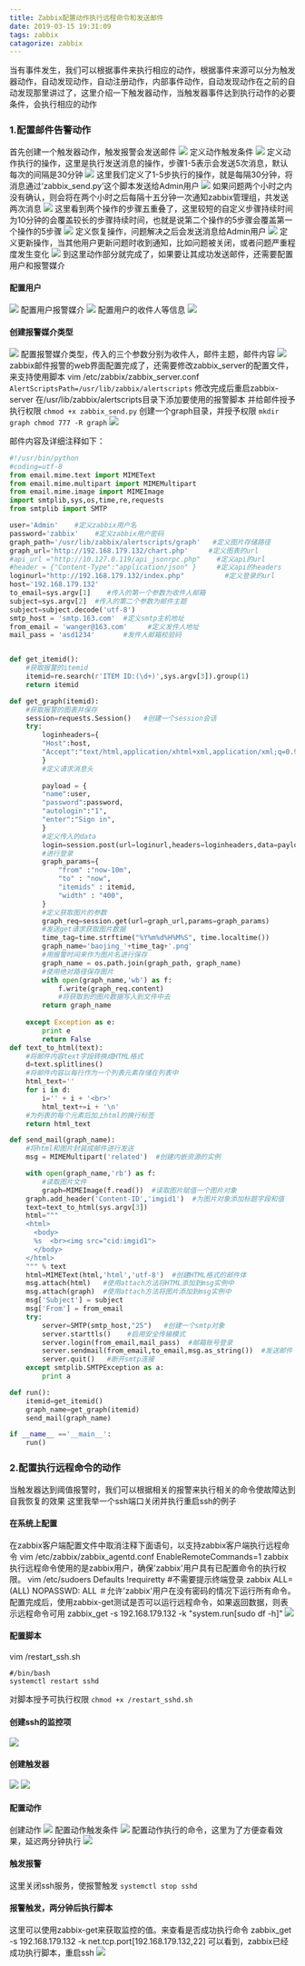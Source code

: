 ```yaml
---
title: Zabbix配置动作执行远程命令和发送邮件
date: 2019-03-15 19:31:09
tags: zabbix
catagorize: zabbix
---
```

当有事件发生，我们可以根据事件来执行相应的动作，根据事件来源可以分为触发器动作，自动发现动作，自动注册动作，内部事件动作，自动发现动作在之前的自动发现那里讲过了，这里介绍一下触发器动作，当触发器事件达到执行动作的必要条件，会执行相应的动作
### 1.配置邮件告警动作
首先创建一个触发器动作，触发报警会发送邮件
 ![](https://s1.51cto.com/images/blog/201903/15/bec77ec964ee1ca8ea33702d021693f1.png?x-oss-process=image/watermark,size_16,text_QDUxQ1RP5Y2a5a6i,color_FFFFFF,t_100,g_se,x_10,y_10,shadow_90,type_ZmFuZ3poZW5naGVpdGk=)
定义动作触发条件
 ![](https://s1.51cto.com/images/blog/201903/15/4d236b3bea064d542570f85925167534.png?x-oss-process=image/watermark,size_16,text_QDUxQ1RP5Y2a5a6i,color_FFFFFF,t_100,g_se,x_10,y_10,shadow_90,type_ZmFuZ3poZW5naGVpdGk=)
定义动作执行的操作，这里是执行发送消息的操作，步骤1-5表示会发送5次消息，默认每次的间隔是30分钟
 ![](https://s1.51cto.com/images/blog/201903/15/ebf1dba4c3c83b09a91104432c49e4b0.png?x-oss-process=image/watermark,size_16,text_QDUxQ1RP5Y2a5a6i,color_FFFFFF,t_100,g_se,x_10,y_10,shadow_90,type_ZmFuZ3poZW5naGVpdGk=)
这里我们定义了1-5步执行的操作，就是每隔30分钟，将消息通过‘zabbix_send.py’这个脚本发送给Admin用户
 ![](https://s1.51cto.com/images/blog/201903/15/118e46c361fbfcde675ae4b43979a52e.png?x-oss-process=image/watermark,size_16,text_QDUxQ1RP5Y2a5a6i,color_FFFFFF,t_100,g_se,x_10,y_10,shadow_90,type_ZmFuZ3poZW5naGVpdGk=)
如果问题两个小时之内没有确认，则会将在两个小时之后每隔十五分钟一次通知zabbix管理组，共发送两次消息
 ![](https://s1.51cto.com/images/blog/201903/15/95f84e87e22bb88669eb2317d4719d08.png?x-oss-process=image/watermark,size_16,text_QDUxQ1RP5Y2a5a6i,color_FFFFFF,t_100,g_se,x_10,y_10,shadow_90,type_ZmFuZ3poZW5naGVpdGk=)
这里看到两个操作的步骤五重叠了，这里较短的自定义步骤持续时间为10分钟的会覆盖较长的步骤持续时间，也就是说第二个操作的5步骤会覆盖第一个操作的5步骤
 ![](https://s1.51cto.com/images/blog/201903/15/bd95689932ce806d74057992f95abc1d.png?x-oss-process=image/watermark,size_16,text_QDUxQ1RP5Y2a5a6i,color_FFFFFF,t_100,g_se,x_10,y_10,shadow_90,type_ZmFuZ3poZW5naGVpdGk=)
定义恢复操作，问题解决之后会发送消息给Admin用户
 ![](https://s1.51cto.com/images/blog/201903/15/e3a46f7fa771a7c6f2082d7a9d43a51f.png?x-oss-process=image/watermark,size_16,text_QDUxQ1RP5Y2a5a6i,color_FFFFFF,t_100,g_se,x_10,y_10,shadow_90,type_ZmFuZ3poZW5naGVpdGk=)
定义更新操作，当其他用户更新问题时收到通知，比如问题被关闭，或者问题严重程度发生变化
 ![](https://s1.51cto.com/images/blog/201903/15/b6ecc7729efe9c916e004b850305f005.png?x-oss-process=image/watermark,size_16,text_QDUxQ1RP5Y2a5a6i,color_FFFFFF,t_100,g_se,x_10,y_10,shadow_90,type_ZmFuZ3poZW5naGVpdGk=)
到这里动作部分就完成了，如果要让其成功发送邮件，还需要配置用户和报警媒介
#### 配置用户
 ![](https://s1.51cto.com/images/blog/201903/15/c329db7b54acf164bd8346f4cdbdbc31.png?x-oss-process=image/watermark,size_16,text_QDUxQ1RP5Y2a5a6i,color_FFFFFF,t_100,g_se,x_10,y_10,shadow_90,type_ZmFuZ3poZW5naGVpdGk=)
配置用户报警媒介
 ![](https://s1.51cto.com/images/blog/201903/15/5a404ff44f5384a66c9905b0b39234c2.png?x-oss-process=image/watermark,size_16,text_QDUxQ1RP5Y2a5a6i,color_FFFFFF,t_100,g_se,x_10,y_10,shadow_90,type_ZmFuZ3poZW5naGVpdGk=)
配置用户的收件人等信息
 ![](https://s1.51cto.com/images/blog/201903/15/6b8bf3170c1b722346cf3df3379b8630.png?x-oss-process=image/watermark,size_16,text_QDUxQ1RP5Y2a5a6i,color_FFFFFF,t_100,g_se,x_10,y_10,shadow_90,type_ZmFuZ3poZW5naGVpdGk=)
#### 创建报警媒介类型
 ![](https://s1.51cto.com/images/blog/201903/15/5f54c13a0eaa44f20e76086ba8d4aae2.png?x-oss-process=image/watermark,size_16,text_QDUxQ1RP5Y2a5a6i,color_FFFFFF,t_100,g_se,x_10,y_10,shadow_90,type_ZmFuZ3poZW5naGVpdGk=)
配置报警媒介类型，传入的三个参数分别为收件人，邮件主题，邮件内容
 ![](https://s1.51cto.com/images/blog/201903/15/51d32240010ff362964a98b2eabebd8d.png?x-oss-process=image/watermark,size_16,text_QDUxQ1RP5Y2a5a6i,color_FFFFFF,t_100,g_se,x_10,y_10,shadow_90,type_ZmFuZ3poZW5naGVpdGk=)
zabbix邮件报警的web界面配置完成了，还需要修改zabbix_server的配置文件，来支持使用脚本
vim /etc/zabbix/zabbix_server.conf
`AlertScriptsPath=/usr/lib/zabbix/alertscripts`
修改完成后重启zabbix-server
在/usr/lib/zabbix/alertscripts目录下添加要使用的报警脚本
并给邮件授予执行权限
`chmod +x zabbix_send.py`
创建一个graph目录，并授予权限
`mkdir graph chmod 777 -R graph`
![](https://s1.51cto.com/images/blog/201903/15/5f042282646447e948b7d0b616f78199.png?x-oss-process=image/watermark,size_16,text_QDUxQ1RP5Y2a5a6i,color_FFFFFF,t_100,g_se,x_10,y_10,shadow_90,type_ZmFuZ3poZW5naGVpdGk=)
 
邮件内容及详细注释如下：
```python
#!/usr/bin/python
#coding=utf-8
from email.mime.text import MIMEText
from email.mime.multipart import MIMEMultipart
from email.mime.image import MIMEImage
import smtplib,sys,os,time,re,requests
from smtplib import SMTP

user='Admin'    #定义zabbix用户名
password='zabbix'    #定义zabbix用户密码
graph_path='/usr/lib/zabbix/alertscripts/graph'   #定义图片存储路径
graph_url='http://192.168.179.132/chart.php'     #定义图表的url
#api_url ="http://10.127.0.119/api_jsonrpc.php"    #定义api的url
#header = {"Content-Type":"application/json" }     #定义api的headers
loginurl="http://192.168.179.132/index.php"          #定义登录的url
host='192.168.179.132'
to_email=sys.argv[1]    #传入的第一个参数为收件人邮箱
subject=sys.argv[2]  #传入的第二个参数为邮件主题   
subject=subject.decode('utf-8')
smtp_host = 'smtp.163.com'  #定义smtp主机地址
from_email = 'wanger@163.com'     #定义发件人地址
mail_pass = 'asd1234'       #发件人邮箱校验码


def get_itemid():
    #获取报警的itemid
    itemid=re.search(r'ITEM ID:(\d+)',sys.argv[3]).group(1)
    return itemid

def get_graph(itemid):
    #获取报警的图表并保存
    session=requests.Session()   #创建一个session会话
    try:
        loginheaders={            
        "Host":host,            
        "Accept":"text/html,application/xhtml+xml,application/xml;q=0.9,image/webp,image/apng,*/*;q=0.8"
        }
        #定义请求消息头
        
        payload = {            
        "name":user,
        "password":password,  
        "autologin":"1",            
        "enter":"Sign in",
        }
        #定义传入的data
        login=session.post(url=loginurl,headers=loginheaders,data=payload)
        #进行登录
        graph_params={
            "from" :"now-10m",
	        "to" : "now",           
            "itemids" : itemid,                       
            "width" : "400",
        }
        #定义获取图片的参数
        graph_req=session.get(url=graph_url,params=graph_params)
        #发送get请求获取图片数据
        time_tag=time.strftime("%Y%m%d%H%M%S", time.localtime())
        graph_name='baojing_'+time_tag+'.png'
        #用报警时间来作为图片名进行保存
        graph_name = os.path.join(graph_path, graph_name)
        #使用绝对路径保存图片
        with open(graph_name,'wb') as f:
            f.write(graph_req.content)
            #将获取到的图片数据写入到文件中去
        return graph_name
    
    except Exception as e:        
        print e        
        return False
def text_to_html(text):
    #将邮件内容text字段转换成HTML格式
    d=text.splitlines()   
    #将邮件内容以每行作为一个列表元素存储在列表中
    html_text=''
    for i in d:
        i='' + i + '<br>'
        html_text+=i + '\n'
    #为列表的每个元素后加上html的换行标签
    return html_text

def send_mail(graph_name):
    #将html和图片封装成邮件进行发送
    msg = MIMEMultipart('related')  #创建内嵌资源的实例

    with open(graph_name,'rb') as f:
        #读取图片文件
        graph=MIMEImage(f.read())  #读取图片赋值一个图片对象
    graph.add_header('Content-ID','imgid1')  #为图片对象添加标题字段和值
    text=text_to_html(sys.argv[3])
    html="""
    <html> 
      <body>
      %s  <br><img src="cid:imgid1">
      </body>
    </html>
    """ % text
    html=MIMEText(html,'html','utf-8')  #创建HTML格式的邮件体
    msg.attach(html)   #使用attach方法将HTML添加到msg实例中
    msg.attach(graph)  #使用attach方法将图片添加到msg实例中
    msg['Subject'] = subject
    msg['From'] = from_email
    try:
        server=SMTP(smtp_host,"25")   #创建一个smtp对象
        server.starttls()    #启用安全传输模式
        server.login(from_email,mail_pass)  #邮箱账号登录
        server.sendmail(from_email,to_email,msg.as_string())  #发送邮件  
        server.quit()   #断开smtp连接
    except smtplib.SMTPException as a:
        print a

def run():
    itemid=get_itemid()
    graph_name=get_graph(itemid)
    send_mail(graph_name)

if __name__ =='__main__':
    run()
```
### 2.配置执行远程命令的动作
当触发器达到阈值报警时，我们可以根据相关的报警来执行相关的命令使故障达到自我恢复的效果
这里我举一个ssh端口关闭并执行重启ssh的例子
#### 在系统上配置
在zabbix客户端配置文件中取消注释下面语句，以支持zabbix客户端执行远程命令
vim /etc/zabbix/zabbix_agentd.conf
EnableRemoteCommands=1
zabbix执行远程命令使用的是zabbix用户，确保'zabbix'用户具有已配置命令的执行权限。
vim /etc/sudoers
Defaults    !requiretty   #不需要提示终端登录 zabbix  ALL=(ALL)     NOPASSWD: ALL   ＃允许'zabbix'用户在没有密码的情况下运行所有命令。
配置完成后，使用zabbix-get测试是否可以运行远程命令，如果返回数据，则表示远程命令可用
zabbix_get -s 192.168.179.132 -k "system.run[sudo df -h]"
![](https://s1.51cto.com/images/blog/201903/15/c1182c311fabcbdc1d5d7c932ae517fe.png?x-oss-process=image/watermark,size_16,text_QDUxQ1RP5Y2a5a6i,color_FFFFFF,t_100,g_se,x_10,y_10,shadow_90,type_ZmFuZ3poZW5naGVpdGk=)
 
#### 配置脚本
vim /restart_ssh.sh
```
#/bin/bash 
systemctl restart sshd
```
对脚本授予可执行权限
`chmod +x /restart_sshd.sh`
#### 创建ssh的监控项
 ![](https://s1.51cto.com/images/blog/201903/15/8c8fe8c443c6fa4cc1ed7217ca02c587.png?x-oss-process=image/watermark,size_16,text_QDUxQ1RP5Y2a5a6i,color_FFFFFF,t_100,g_se,x_10,y_10,shadow_90,type_ZmFuZ3poZW5naGVpdGk=)
#### 创建触发器
 ![](https://s1.51cto.com/images/blog/201903/15/a1c5371158e77f50c3b0b0b6643be330.png?x-oss-process=image/watermark,size_16,text_QDUxQ1RP5Y2a5a6i,color_FFFFFF,t_100,g_se,x_10,y_10,shadow_90,type_ZmFuZ3poZW5naGVpdGk=)
![](https://s1.51cto.com/images/blog/201903/15/f09933f5fd1ad3354bebe7cf2ffb56fc.png?x-oss-process=image/watermark,size_16,text_QDUxQ1RP5Y2a5a6i,color_FFFFFF,t_100,g_se,x_10,y_10,shadow_90,type_ZmFuZ3poZW5naGVpdGk=)
 
#### 配置动作
创建动作
 ![](https://s1.51cto.com/images/blog/201903/15/8946fa581094fd278a6180fdaabc09fb.png?x-oss-process=image/watermark,size_16,text_QDUxQ1RP5Y2a5a6i,color_FFFFFF,t_100,g_se,x_10,y_10,shadow_90,type_ZmFuZ3poZW5naGVpdGk=)
配置动作触发条件
 ![](https://s1.51cto.com/images/blog/201903/15/bb749c0fa4c094d14beca9c65cdc8091.png?x-oss-process=image/watermark,size_16,text_QDUxQ1RP5Y2a5a6i,color_FFFFFF,t_100,g_se,x_10,y_10,shadow_90,type_ZmFuZ3poZW5naGVpdGk=)
配置动作执行的命令，这里为了方便查看效果，延迟两分钟执行
 ![](https://s1.51cto.com/images/blog/201903/15/b8880072177d5d68e9cdf130dab2fd01.png?x-oss-process=image/watermark,size_16,text_QDUxQ1RP5Y2a5a6i,color_FFFFFF,t_100,g_se,x_10,y_10,shadow_90,type_ZmFuZ3poZW5naGVpdGk=)
#### 触发报警
这里关闭ssh服务，使报警触发
`systemctl stop sshd`
#### 报警触发，两分钟后执行脚本
这里可以使用zabbix-get来获取监控的值。来查看是否成功执行命令
zabbix_get -s 192.168.179.132 -k net.tcp.port[192.168.179.132,22]
可以看到，zabbix已经成功执行脚本，重启ssh
 ![](https://s1.51cto.com/images/blog/201903/15/b024964935f204d646ecdfa452c177e6.png?x-oss-process=image/watermark,size_16,text_QDUxQ1RP5Y2a5a6i,color_FFFFFF,t_100,g_se,x_10,y_10,shadow_90,type_ZmFuZ3poZW5naGVpdGk=)



